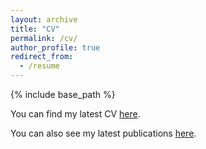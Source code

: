```yaml
---
layout: archive
title: "CV"
permalink: /cv/
author_profile: true
redirect_from:
  - /resume
---
```


{% include base_path %}

You can find my latest CV [here](https://github.com/mrakhsha/mrakhsha.github.io/blob/master/files/CV_Mohsen_Rakhshan.pdf).

You can also see my latest publications [here](https://scholar.google.com/citations?user=20eb_X8AAAAJ&hl=en).
